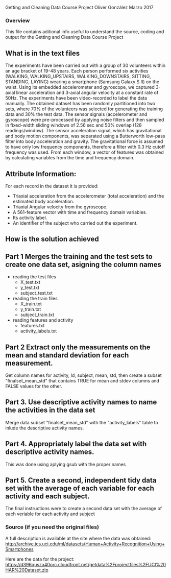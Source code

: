  Getting and Cleaning Data Course Project
Oliver González Marzo 2017

### Overview
This file contains aditional info useful to understand the source, coding and output for the Getting and Cleaning Data Course Project 

## What is in the text files
The experiments have been carried out with a group of 30 volunteers within an age bracket of 19-48 years. Each person performed six activities (WALKING, WALKING_UPSTAIRS, WALKING_DOWNSTAIRS, SITTING, STANDING, LAYING) wearing a smartphone (Samsung Galaxy S II) on the waist. Using its embedded accelerometer and gyroscope, we captured 3-axial linear acceleration and 3-axial angular velocity at a constant rate of 50Hz. The experiments have been video-recorded to label the data manually. The obtained dataset has been randomly partitioned into two sets, where 70% of the volunteers was selected for generating the training data and 30% the test data. 
The sensor signals (accelerometer and gyroscope) were pre-processed by applying noise filters and then sampled in fixed-width sliding windows of 2.56 sec and 50% overlap (128 readings/window). The sensor acceleration signal, which has gravitational and body motion components, was separated using a Butterworth low-pass filter into body acceleration and gravity. The gravitational force is assumed to have only low frequency components, therefore a filter with 0.3 Hz cutoff frequency was used. From each window, a vector of features was obtained by calculating variables from the time and frequency domain.

## Attribute Information:
For each record in the dataset it is provided: 
- Triaxial acceleration from the accelerometer (total acceleration) and the estimated body acceleration. 
- Triaxial Angular velocity from the gyroscope. 
- A 561-feature vector with time and frequency domain variables. 
- Its activity label. 
- An identifier of the subject who carried out the experiment. 

## How is the solution achieved
## Part 1 Merges the training and the test sets to create one data set, asigning the column names 
  - reading the test files
      - X_test.txt
      - y_test.txt
      - subject_test.txt
  - reading the train files
    - X_train.txt
    - y_train.txt
    - subject_train.txt
  - reading features and activity  
    - features.txt
    - activity_labels.txt
      
## Part 2 Extract only the measurements on the mean and standard deviation for each measurement. 
Get column names for activity, Id, subject, mean, std, then create a subset "finalset_mean_std" that contains TRUE for mean and stdev columns and FALSE values for the other.

## Part 3. Use descriptive activity names to name the activities in the data set
Merge data subset "finalset_mean_std" with the "activity_labels" table to inlude the descriptive activity names.

## Part 4. Appropriately label the data set with descriptive activity names.
This was done using aplying gsub with the proper names

## Part 5. Create a second, independent tidy data set with the average of each variable for each activity and each subject. 
The final instructions were to create a second data set with the average of each veriable for each activity and subject      
 
### Source (if you need the original files)
A full description is available at the site where the data was obtained:
http://archive.ics.uci.edu/ml/datasets/Human+Activity+Recognition+Using+Smartphones 

Here are the data for the project:
https://d396qusza40orc.cloudfront.net/getdata%2Fprojectfiles%2FUCI%20HAR%20Dataset.zip
